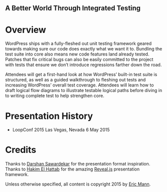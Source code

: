 A Better World Through Integrated Testing
-----------------------------------------

Overview
========

WordPress ships with a fully-fleshed out unit testing framework geared towards making sure our code does exactly what we want it to. Bundling the test suite into core also means new code features land already tested. Patches that fix critical bugs can also be easily committed to the project with tests that ensure we don’t introduce regressions farther down the road.

Attendees will get a first-hand look at how WordPress’ built-in test suite is structured, as well as a guided walkthrough to fleshing out tests and increasing WordPress’ overall test coverage. Attendees will learn how to draft logical flow diagrams to illustrate testable logical paths before diving in to writing complete test to help strengthen core.

Presentation History
====================

* LoopConf 2015     Las Vegas, Nevada       6 May 2015

Credits
=======

Thanks to [Darshan Sawardekar](https://github.com/dsawardekar) for the presentation format inspiration.
Thanks to [Hakim El Hattab](https://github.com/hakimel) for the amazing [Reveal.js](http://lab.hakim.se/reveal-js/#/) presentation framework.

Unless otherwise specified, all content is copyright 2015 by [Eric Mann](https://eamann.com).